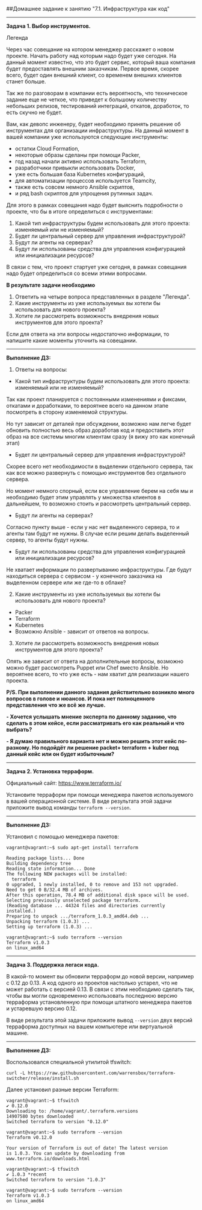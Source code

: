 ##Домашнее задание к занятию "7.1. Инфраструктура как код"
___
**Задача 1. Выбор инструментов.**

Легенда

Через час совещание на котором менеджер расскажет о новом проекте. Начать работу над которым надо будет уже сегодня. 
На данный момент известно, что это будет сервис, который ваша компания будет предоставлять внешним заказчикам. 
Первое время, скорее всего, будет один внешний клиент, со временем внешних клиентов станет больше.

Так же по разговорам в компании есть вероятность, что техническое задание еще не четкое, 
что приведет к большому количеству небольших релизов, тестирований интеграций, откатов, доработок, то есть скучно не будет.

Вам, как девопс инженеру, будет необходимо принять решение об инструментах для организации инфраструктуры. 
На данный момент в вашей компании уже используются следующие инструменты:

- остатки Сloud Formation,
- некоторые образы сделаны при помощи Packer,
- год назад начали активно использовать Terraform,
- разработчики привыкли использовать Docker,
- уже есть большая база Kubernetes конфигураций,
- для автоматизации процессов используется Teamcity,
- также есть совсем немного Ansible скриптов,
- и ряд bash скриптов для упрощения рутинных задач.

Для этого в рамках совещания надо будет выяснить подробности о проекте, что бы в итоге определиться с инструментами:

1. Какой тип инфраструктуры будем использовать для этого проекта: изменяемый или не изменяемый?
2. Будет ли центральный сервер для управления инфраструктурой?
3. Будут ли агенты на серверах?
4. Будут ли использованы средства для управления конфигурацией или инициализации ресурсов?

В связи с тем, что проект стартует уже сегодня, в рамках совещания надо будет определиться со всеми этими вопросами.

**В результате задачи необходимо**

1. Ответить на четыре вопроса представленных в разделе "Легенда".
2. Какие инструменты из уже используемых вы хотели бы использовать для нового проекта?
3. Хотите ли рассмотреть возможность внедрения новых инструментов для этого проекта?

Если для ответа на эти вопросы недостаточно информации, то напишите какие моменты уточнить на совещании.
___
**Выполнение ДЗ:**
1. Ответы на вопросы:

- Какой тип инфраструктуры будем использовать для этого проекта: изменяемый или не изменяемый?
  
Так как проект планируется с постоянными изменениями и фиксами, откатами и доработками, то вероятнее всего на данном этапе посмотреть в сторону изменяемой структуры.

Но тут зависит от деталей при обсуждении, возможно нам легче будет обновить полностью весь образ доработав код и предоставить этот образ на все системы многим клиентам сразу (я вижу это как конечный этап)

- Будет ли центральный сервер для управления инфраструктурой?

Скорее всего нет необходимости в выделении отдельного сервера, так как все можно развернуть с помощью инструментов без отдельного сервера.

Но момент немного спорный, если все управление берем на себя мы и необходимо будет этим управлять у множества клиентов в дальнейшем, то возможно стоить и рассмотреть центральный сервер.

- Будут ли агенты на серверах?

Согласно пункту выше - если у нас нет выделенного сервера, то и агенты там будут не нужны. В случае если решим делать выделенный сервер, то агенты будут нужны.

- Будут ли использованы средства для управления конфигурацией или инициализации ресурсов?

Не хватает информации по развертыванию инфраструктуры. Где будут находиться сервера с сервисом - у конечного заказчика на выделенном сервере или же где-то в облаке?

2. Какие инструменты из уже используемых вы хотели бы использовать для нового проекта?
- Packer
- Terraform
- Kubernetes
- Возможно Ansible - зависит от ответов на вопросы.

3. Хотите ли рассмотреть возможность внедрения новых инструментов для этого проекта?

Опять же зависит от ответа на дополнительные вопросы, возможно можно будет рассмотреть Puppet или Chef вместо Ansible.
Но вероятнее всего, то что уже есть - нам хватит для реализации нашего проекта. 


**P/S. При выполнении данного задания действительно возникло много вопросов в голове и нюансов. И пока нет полноценного представления что же всё же лучше.**

**- Хочется услышать мнение эксперта по данному заданию, что сделать в этом кейсе, если рассматривать его как реальный и что выбрать?**

**- Я думаю правильного варианта нет и можно решить этот кейс по-разному. Но подойдёт ли решение packet+ terraform + kuber под данный кейс или он будет избыточным?**

___
**Задача 2. Установка терраформ.**

Официальный сайт: https://www.terraform.io/

Установите терраформ при помощи менеджера пакетов используемого в вашей операционной системе. 
В виде результата этой задачи приложите вывод команды `terraform --version`.
___
**Выполнение ДЗ:**

Установил с помощью менеджера пакетов:

    vagrant@vagrant:~$ sudo apt-get install terraform
    
    Reading package lists... Done
    Building dependency tree
    Reading state information... Done
    The following NEW packages will be installed:
      terraform
    0 upgraded, 1 newly installed, 0 to remove and 153 not upgraded.
    Need to get 0 B/32.4 MB of archives.
    After this operation, 78.4 MB of additional disk space will be used.
    Selecting previously unselected package terraform.
    (Reading database ... 44324 files and directories currently installed.)
    Preparing to unpack .../terraform_1.0.3_amd64.deb ...
    Unpacking terraform (1.0.3) ...
    Setting up terraform (1.0.3) ...
    
    vagrant@vagrant:~$ sudo terraform --version
    Terraform v1.0.3
    on linux_amd64

___
**Задача 3. Поддержка легаси кода.**

В какой-то момент вы обновили терраформ до новой версии, например с 0.12 до 0.13. А код одного из проектов настолько устарел, что не может работать с версией 0.13. 
В связи с этим необходимо сделать так, чтобы вы могли одновременно использовать последнюю версию терраформа установленную при помощи штатного менеджера пакетов и устаревшую версию 0.12.

В виде результата этой задачи приложите вывод `--version` двух версий терраформа доступных на вашем компьютере или виртуальной машине.
___
**Выполнение ДЗ:**

Воспользовался специальной утилитой tfswitch:

    curl -L https://raw.githubusercontent.com/warrensbox/terraform-switcher/release/install.sh
Далее установил разные версии Terraform:

    vagrant@vagrant:~$ tfswitch
    ✔ 0.12.0
    Downloading to: /home/vagrant/.terraform.versions
    14907580 bytes downloaded
    Switched terraform to version "0.12.0"
    
    vagrant@vagrant:~$ sudo terraform --version
    Terraform v0.12.0
    
    Your version of Terraform is out of date! The latest version
    is 1.0.3. You can update by downloading from www.terraform.io/downloads.html
    
    vagrant@vagrant:~$ tfswitch
    ✔ 1.0.3 *recent
    Switched terraform to version "1.0.3"
    
    vagrant@vagrant:~$ sudo terraform --version
    Terraform v1.0.3
    on linux_amd64
